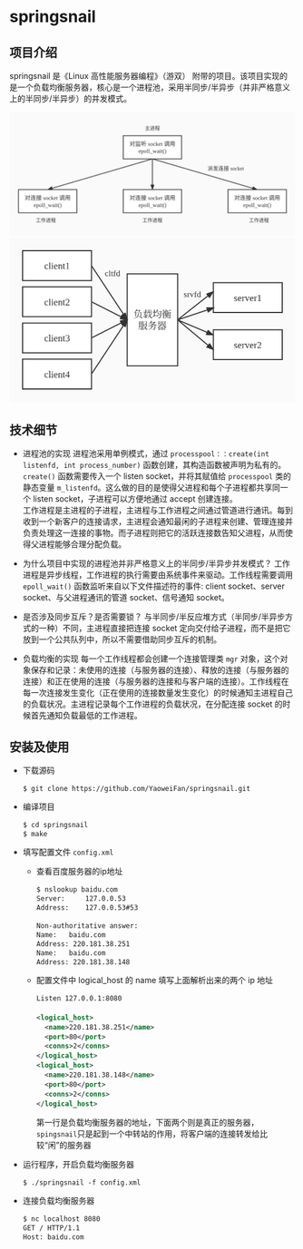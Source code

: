 # springsnail
## 项目介绍
springsnail 是《Linux 高性能服务器编程》（游双） 附带的项目。该项目实现的是一个负载均衡服务器，核心是一个进程池，采用半同步/半异步（并非严格意义上的半同步/半异步）的并发模式。

<img src="images/bf.jpg"/>

<img src="images/jg.jpg"/>

## 技术细节
- 进程池的实现
  进程池采用单例模式，通过 ```processpool：：create(int listenfd, int process_number)``` 函数创建，其构造函数被声明为私有的。```create()``` 函数需要传入一个 listen socket，并将其赋值给 ```processpool``` 类的静态变量 ```m_listenfd```。这么做的目的是使得父进程和每个子进程都共享同一个 listen socket，子进程可以方便地通过 accept 创建连接。  
  工作进程是主进程的子进程，主进程与工作进程之间通过管道进行通讯。每到收到一个新客户的连接请求，主进程会通知最闲的子进程来创建、管理连接并负责处理这一连接的事物。而子进程则把它的活跃连接数告知父进程，从而使得父进程能够合理分配负载。

- 为什么项目中实现的进程池并非严格意义上的半同步/半异步并发模式？
  工作进程是异步线程，工作进程的执行需要由系统事件来驱动。工作线程需要调用 ```epoll_wait()``` 函数监听来自以下文件描述符的事件: client socket、server socket、与父进程通讯的管道 socket、信号通知 socket。

- 是否涉及同步互斥？是否需要锁？
  与半同步/半反应堆方式（半同步/半异步方式的一种）不同，主进程直接把连接 socket 定向交付给子进程，而不是把它放到一个公共队列中，所以不需要借助同步互斥的机制。

- 负载均衡的实现
  每一个工作线程都会创建一个连接管理类 ```mgr``` 对象，这个对象保存和记录：未使用的连接（与服务器的连接）、释放的连接（与服务器的连接）和正在使用的连接（与服务器的连接和与客户端的连接）。工作线程在每一次连接发生变化（正在使用的连接数量发生变化）的时候通知主进程自己的负载状况。主进程记录每个工作进程的负载状况，在分配连接 socket 的时候首先通知负载最低的工作进程。 

## 安装及使用
- 下载源码
  ```shell
  $ git clone https://github.com/YaoweiFan/springsnail.git
  ```
- 编译项目
  ```shell
  $ cd springsnail
  $ make
  ```

- 填写配置文件 ```config.xml```  
  - 查看百度服务器的ip地址
    ```shell
    $ nslookup baidu.com
    Server:		127.0.0.53
    Address:	127.0.0.53#53

    Non-authoritative answer:
    Name:	baidu.com
    Address: 220.181.38.251
    Name:	baidu.com
    Address: 220.181.38.148
    ```
  - 配置文件中 logical_host 的 name 填写上面解析出来的两个 ip 地址
    ```xml
    Listen 127.0.0.1:8080

    <logical_host>
      <name>220.181.38.251</name>
      <port>80</port>
      <conns>2</conns>
    </logical_host>
    <logical_host>
      <name>220.181.38.148</name>
      <port>80</port>
      <conns>2</conns>
    </logical_host>
    ```
    第一行是负载均衡服务器的地址，下面两个则是真正的服务器，`spingsnail`只是起到一个中转站的作用，将客户端的连接转发给比较“闲”的服务器

- 运行程序，开启负载均衡服务器
  ```shell
  $ ./springsnail -f config.xml
  ```

- 连接负载均衡服务器
  ```shell
  $ nc localhost 8080
  GET / HTTP/1.1
  Host: baidu.com

  ```